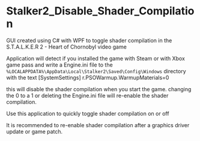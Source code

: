 # Stalker2_Disable_Shader_Compilation
GUI created using C# with WPF to toggle shader compilation in the S.T.A.L.K.E.R 2 - Heart of Chornobyl video game


Application will detect if you installed the game with Steam or with Xbox game pass and write a Engine.ini file to the `%LOCALAPPDATA%\AppData\Local\Stalker2\Saved\Config\Windows` directory with the text 
[SystemSettings]
r.PSOWarmup.WarmupMaterials=0

this will disable the shader compilation when you start the game. 
changing the 0 to a 1 or deleting the Engine.ini file will re-enable the shader compilation. 

Use this application to quickly toggle shader compilation on or off

It is recommended to re-enable shader compilation after a graphics driver update or game patch. 
